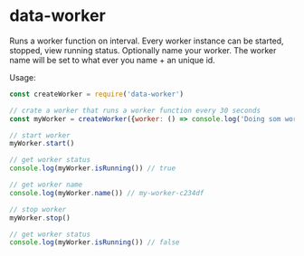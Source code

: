 # data-worker

Runs a worker function on interval. Every worker instance can be started, stopped, view running status. Optionally name your worker. The worker name will be set to what ever you name + an unique id.

Usage:
```javascript
const createWorker = require('data-worker')

// crate a worker that runs a worker function every 30 seconds
const myWorker = createWorker({worker: () => console.log('Doing som work...'), interval: 30000, name: 'my-worker'})

// start worker
myWorker.start()

// get worker status
console.log(myWorker.isRunning()) // true

// get worker name
console.log(myWorker.name()) // my-worker-c234df

// stop worker
myWorker.stop()

// get worker status
console.log(myWorker.isRunning()) // false
```
